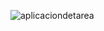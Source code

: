 ![aplicaciondetarea](https://user-images.githubusercontent.com/27843359/123194241-8a85f480-d47c-11eb-8b0a-18ff44dfdb87.png)
